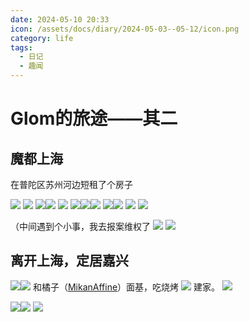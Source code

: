 ```yaml
---
date: 2024-05-10 20:33
icon: /assets/docs/diary/2024-05-03--05-12/icon.png
category: life
tags:
  - 日记
  - 趣闻
---
```

# Glom的旅途——其二

## 魔都上海

在普陀区苏州河边短租了个房子

![](/assets/docs/diary/2024-05-03--05-12/zg.png)
![](/assets/docs/diary/2024-05-03--05-12/2cy.png)
![](/assets/docs/diary/2024-05-03--05-12/sh1.png)![](/assets/docs/diary/2024-05-03--05-12/sh2.png)
![](/assets/docs/diary/2024-05-03--05-12/sh3.png)
![](/assets/docs/diary/2024-05-03--05-12/icon.png)![](/assets/docs/diary/2024-05-03--05-12/sh5.png)![](/assets/docs/diary/2024-05-03--05-12/sh6.png)
![](/assets/docs/diary/2024-05-03--05-12/2cy1.png)![](/assets/docs/diary/2024-05-03--05-12/2cy2.png)
![](/assets/docs/diary/2024-05-03--05-12/2cy3.png)
![](/assets/docs/diary/2024-05-03--05-12/2cy4.png)

（中间遇到个小事，我去报案维权了
![](/assets/docs/diary/2024-05-03--05-12/appeal.png)
![](/assets/docs/diary/2024-05-03--05-12/sh7.png)
## 离开上海，定居嘉兴

![](/assets/docs/diary/2024-05-03--05-12/jx1.png)![](/assets/docs/diary/2024-05-03--05-12/jx2.png)
和橘子（[MikanAffine](https://github.com/MikanAffine)）面基，吃烧烤
![](/assets/docs/diary/2024-05-03--05-12/jx3.png)
建家。
![](/assets/docs/diary/2024-05-03--05-12/jx4.png)


![](/assets/docs/diary/2024-05-03--05-12/jx5.png)![](/assets/docs/diary/2024-05-03--05-12/jx6.png)
![](/assets/docs/diary/2024-05-03--05-12/jx7.png)